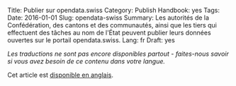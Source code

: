 Title: Publier sur opendata.swiss
Category: Publish
Handbook: yes
Tags:
Date: 2016-01-01
Slug: opendata-swiss
Summary: Les autorités de la Confédération, des cantons et des communautés, ainsi que les tiers qui effectuent des tâches au nom de l'État peuvent publier leurs données ouvertes sur le portail opendata.swiss.
Lang: fr
Draft: yes


<em>Les traductions ne sont pas encore disponibles partout - faites-nous savoir si vous avez besoin de ce contenu dans votre langue.</em>

Cet article est [disponible en anglais](/en/publish/opendata-swiss).
